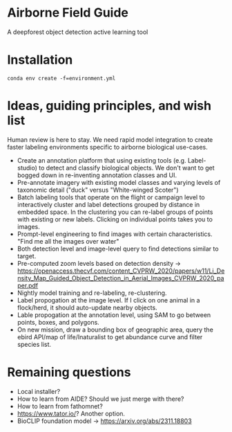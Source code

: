 # Airborne Field Guide
A deepforest object detection active learning tool

# Installation

```
conda env create -f=environment.yml
```

# Ideas, guiding principles, and wish list

Human review is here to stay. We need rapid model integration to create faster labeling environments specific to airborne biological use-cases. 

* Create an annotation platform that using existing tools (e.g. Label-studio) to detect and classify biological objects. We don't want to get bogged down in re-inventing annotation classes and UI.
* Pre-annotate imagery with existing model classes and varying levels of taxonomic detail ("duck" versus "White-winged Scoter")
* Batch labeling tools that operate on the flight or campaign level to interactively cluster and label detections grouped by distance in embedded space. In the clustering you can re-label groups of points with existing or new labels. Clicking on individual points takes you to images.
* Prompt-level engineering to find images with certain characteristics. "Find me all the images over water"
* Both detection level and image-level query to find detections similar to target.
* Pre-computed zoom levels based on detection density -> https://openaccess.thecvf.com/content_CVPRW_2020/papers/w11/Li_Density_Map_Guided_Object_Detection_in_Aerial_Images_CVPRW_2020_paper.pdf
* Nightly model training and re-labeling, re-clustering.
* Label propogation at the image level. If I click on one animal in a flock/herd, it should auto-update nearby objects.
* Lable propogation at the annotation level, using SAM to go between points, boxes, and polygons.
* On new mission, draw a bounding box of geographic area, query the ebird API/map of life/Inaturalist to get abundance curve and filter species list.

# Remaining questions
* Local installer?
* How to learn from AIDE? Should we just merge with there?
* How to learn from fathomnet?
* https://www.tator.io/? Another option.
* BioCLIP foundation model -> https://arxiv.org/abs/2311.18803
